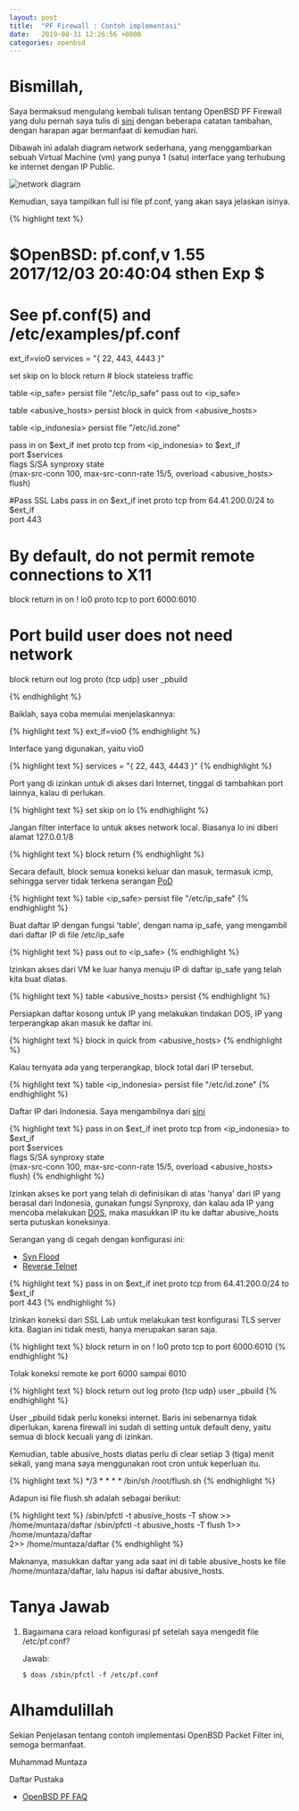 ```yaml
---
layout: post
title:  "PF Firewall : Contoh implementasi"
date:   2019-08-31 12:26:56 +0800
categories: openbsd
---
```


# Bismillah,

Saya bermaksud mengulang kembali tulisan tentang OpenBSD PF Firewall
yang dulu pernah saya tulis di [sini](https://muntaza.wordpress.com/2016/08/17/openbsd-pf-firewall-untuk-terima-koneksi-hanya-dari-ip-indonesia/) dengan beberapa catatan tambahan, dengan harapan agar bermanfaat di kemudian hari.

Dibawah ini adalah diagram network sederhana, yang menggambarkan sebuah Virtual Machine (vm) yang punya 1 (satu) interface yang terhubung ke internet dengan IP Public.

![network diagram](/assets/pf1.png)

Kemudian, saya tampilkan full isi file pf.conf, yang akan saya jelaskan isinya.

{% highlight text %}
#       $OpenBSD: pf.conf,v 1.55 2017/12/03 20:40:04 sthen Exp $
#
# See pf.conf(5) and /etc/examples/pf.conf

ext_if=vio0
services = "{ 22, 443, 4443 }"

set skip on lo
block return    # block stateless traffic

table <ip_safe> persist file "/etc/ip_safe"
pass out to <ip_safe>


table <abusive_hosts> persist
block in quick from <abusive_hosts>

table <ip_indonesia> persist file "/etc/id.zone"

pass in on $ext_if inet proto tcp from <ip_indonesia> to $ext_if \
    port $services  \
    flags S/SA synproxy state \
    (max-src-conn 100, max-src-conn-rate 15/5, overload <abusive_hosts> flush)



#Pass SSL Labs
pass in on $ext_if inet proto tcp from 64.41.200.0/24 to $ext_if \
    port 443


# By default, do not permit remote connections to X11
block return in on ! lo0 proto tcp to port 6000:6010

# Port build user does not need network
block return out log proto {tcp udp} user _pbuild


{% endhighlight %}

Baiklah, saya coba memulai menjelaskannya:

{% highlight text %}
ext_if=vio0
{% endhighlight %}

Interface yang digunakan, yaitu vio0

{% highlight text %}
services = "{ 22, 443, 4443 }"
{% endhighlight %}

Port yang di izinkan untuk di akses dari Internet, tinggal di tambahkan port lainnya, kalau di perlukan.

{% highlight text %}
set skip on lo
{% endhighlight %}

Jangan filter interface lo untuk akses network local. Biasanya lo ini diberi alamat 127.0.0.1/8

{% highlight text %}
block return
{% endhighlight %}

Secara default, block semua koneksi keluar dan masuk, termasuk icmp, sehingga server tidak terkena serangan [PoD](https://en.wikipedia.org/wiki/Ping_of_death)

{% highlight text %}
table <ip_safe> persist file "/etc/ip_safe"
{% endhighlight %}

Buat daftar IP dengan fungsi 'table', dengan nama ip_safe, yang mengambil dari daftar IP di file /etc/ip_safe

{% highlight text %}
pass out to <ip_safe>
{% endhighlight %}

Izinkan akses dari VM ke luar hanya menuju IP di daftar ip_safe yang telah kita buat diatas.

{% highlight text %}
table <abusive_hosts> persist
{% endhighlight %}

Persiapkan daftar kosong untuk IP yang melakukan tindakan DOS, IP yang terperangkap akan masuk ke daftar ini.

{% highlight text %}
block in quick from <abusive_hosts>
{% endhighlight %}

Kalau ternyata ada yang terperangkap, block total dari IP tersebut.

{% highlight text %}
table <ip_indonesia> persist file "/etc/id.zone"
{% endhighlight %}

Daftar IP dari Indonesia. Saya mengambilnya dari [sini](http://www.ipdeny.com/ipblocks/)

{% highlight text %}
pass in on $ext_if inet proto tcp from <ip_indonesia> to $ext_if \
    port $services  \
    flags S/SA synproxy state \
    (max-src-conn 100, max-src-conn-rate 15/5, overload <abusive_hosts> flush)
{% endhighlight %}

Izinkan akses ke port yang telah di definisikan di atas 'hanya' dari IP yang berasal dari Indonesia, gunakan fungsi Synproxy, dan kalau ada IP yang mencoba melakukan [DOS](https://en.wikipedia.org/wiki/Denial-of-service_attack), maka masukkan IP itu ke daftar abusive_hosts serta putuskan koneksinya.

Serangan yang di cegah dengan konfigurasi ini:
- [Syn Flood](https://www.imperva.com/learn/application-security/syn-flood/)
- [Reverse Telnet](https://en.wikipedia.org/wiki/Reverse_connection)


{% highlight text %}
pass in on $ext_if inet proto tcp from 64.41.200.0/24 to $ext_if \
    port 443
{% endhighlight %}

Izinkan koneksi dari SSL Lab untuk melakukan test konfigurasi TLS server kita. Bagian ini tidak mesti, hanya merupakan saran saja.

{% highlight text %}
block return in on ! lo0 proto tcp to port 6000:6010
{% endhighlight %}

Tolak koneksi remote ke port 6000 sampai 6010

{% highlight text %}
block return out log proto {tcp udp} user _pbuild
{% endhighlight %}

User _pbuild tidak perlu koneksi internet. Baris ini sebenarnya tidak diperlukan, karena firewall ini sudah di setting untuk default deny, yaitu semua di block kecuali yang di izinkan.


Kemudian, table abusive_hosts diatas perlu di clear setiap 3 (tiga) menit sekali, yang mana saya menggunakan root cron untuk keperluan itu.

{% highlight text %}
*/3      *       *       *       *       /bin/sh /root/flush.sh
{% endhighlight %}

Adapun isi file flush.sh adalah sebagai berikut:

{% highlight text %}
/sbin/pfctl -t abusive_hosts -T show >> /home/muntaza/daftar
/sbin/pfctl -t abusive_hosts -T flush 1>> /home/muntaza/daftar \
     2>> /home/muntaza/daftar
{% endhighlight %}

Maknanya, masukkan daftar yang ada saat ini di table abusive_hosts ke file /home/muntaza/daftar, lalu hapus isi daftar abusive_hosts.

# Tanya Jawab

1.  Bagaimana cara reload konfigurasi pf setelah saya mengedit
    file /etc/pf.conf?

    Jawab:

    ```text
    $ doas /sbin/pfctl -f /etc/pf.conf
    ```


# Alhamdulillah

Sekian Penjelasan tentang contoh implementasi OpenBSD Packet Filter ini, semoga bermanfaat.

Muhammad Muntaza




Daftar Pustaka

- [OpenBSD PF FAQ](https://www.openbsd.org/faq/pf/)
